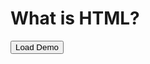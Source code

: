 # What is HTML?

<button onclick="startAllCodePens();">
    Load Demo
</button>

<div
    class="codepen"
    data-html="html/_demos/simple.html"
    data-css="html/_demos/simple.css"
    data-height="40em"
></div>


